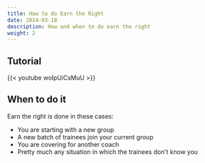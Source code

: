```yaml
---
title: How to do Earn the Right
date: 2024-03-18
description: How and when to do earn the right
weight: 2
---
```


## Tutorial

{{< youtube woIpUiCsMuU >}}

## When to do it

Earn the right is done in these cases:
- You are starting with a new group
- A new batch of trainees join your current group
- You are covering for another coach
- Pretty much any situation in which the trainees don't know you
